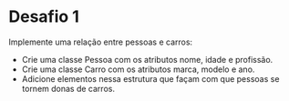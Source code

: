 # Desafio 1

Implemente uma relação entre pessoas e carros:

* Crie uma classe Pessoa com os atributos nome, idade e profissão.
* Crie uma classe Carro com os atributos marca, modelo e ano.
* Adicione elementos nessa estrutura que façam com que pessoas se tornem donas de carros.
